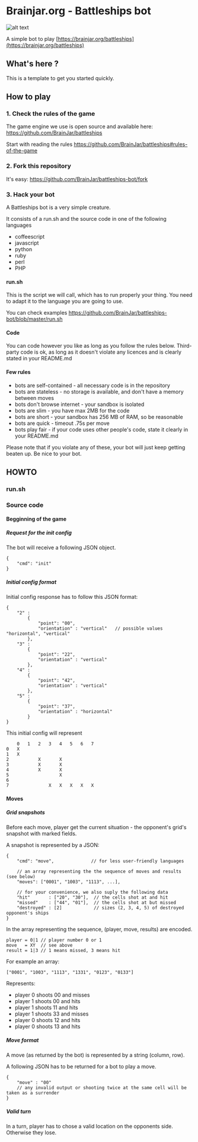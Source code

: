 # Brainjar.org - Battleships bot

![alt text](https://raw.github.com/BrainJar/battleships/master/resources/brainjar_org_logo_200.png "Logo Brainjar.org")

A simple bot to play [https://brainjar.org/battleships](https://brainjar.org/battleships)


## What's here ?

This is a template to get you started quickly.

## How to play

### 1. Check the rules of the game

The game engine we use is open source and available here: https://github.com/BrainJar/battleships

Start with reading the rules https://github.com/BrainJar/battleships#rules-of-the-game

### 2. Fork this repository

It's easy: https://github.com/BrainJar/battleships-bot/fork

### 3. Hack your bot

A Battleships bot is a very simple creature.

It consists of a run.sh and the source code in one of the following languages
- coffeescript
- javascript
- python
- ruby
- perl
- PHP

#### run.sh

This is the script we will call, which has to run properly your thing. You need to adapt it to the language you are going to use.

You can check examples https://github.com/BrainJar/battleships-bot/blob/master/run.sh


#### Code

You can code however you like as long as you follow the rules below. Third-party code is ok, as long as it doesn't violate any licences and is clearly stated in your README.md

#### Few rules

- bots are self-contained - all necessary code is in the repository
- bots are stateless - no storage is available, and don't have a memory between moves
- bots don't browse internet - your sandbox is isolated
- bots are slim - you have max 2MB for the code
- bots are short - your sandbox has 256 MB of RAM, so be reasonable
- bots are quick - timeout .75s per move
- bots play fair - if your code uses other people's code, state it clearly in your README.md

Please note that if you violate any of these, your bot will just keep getting beaten up. Be nice to your bot.

## HOWTO

### run.sh


### Source code

#### Begginning of the game

##### Request for the init config

The bot will receive a following JSON object.

    {
        "cmd": "init"
    }

##### Initial config format

Initial config response has to follow this JSON format:

    {
        "2" :
            {
                "point": "00",
                "orientation" : "vertical"   // possible values "horizontal", "vertical"
            },
        "3" :
            {
                "point": "22",
                "orientation" : "vertical"
            },
        "4" :
            {
                "point": "42",
                "orientation" : "vertical"
            },
        "5" :
            {
                "point": "37",
                "orientation" : "horizontal"
            }
    }

This initial config will represent


        0   1   2   3   4   5   6   7
    0   X
    1   X
    2           X       X
    3           X       X
    4           X       X
    5                   X           
    6
    7               X   X   X   X   X


#### Moves

##### Grid snapshots

Before each move, player get the current situation - the opponent's grid's snapshot with marked fields.

A snapshot is represented by a JSON:

    {
        "cmd": "move",              // for less user-friendly languages

        // an array representing the the sequence of moves and results (see below)
        "moves": ["0001", "1003", "1113", ...],

        // for your convenience, we also suply the following data
        "hit"       : ["20", "30"],  // the cells shot at and hit
        "missed"    : ["44", "01"],  // the cells shot at but missed
        "destroyed" : [2]            // sizes (2, 3, 4, 5) of destroyed opponent's ships
    }

In the array representing the sequence, (player, move, results) are encoded.

    player = 0|1 // player number 0 or 1
    move   = XY  // see above
    result = 1|3 // 1 means missed, 3 means hit

For example an array:

    ["0001", "1003", "1113", "1331", "0123", "0133"]

Represents:
 - player 0 shoots 00 and misses
 - player 1 shoots 00 and hits
 - player 1 shoots 11 and hits
 - player 1 shoots 33 and misses
 - player 0 shoots 12 and hits
 - player 0 shoots 13 and hits


##### Move format

A move (as returned by the bot) is represented by a string (column, row).

A following JSON has to be returned for a bot to play a move.

    {
        "move" : "00"
        // any invalid output or shooting twice at the same cell will be taken as a surrender
    }



##### Valid turn

In a turn, player has to chose a valid location on the opponents side. Otherwise they lose.
